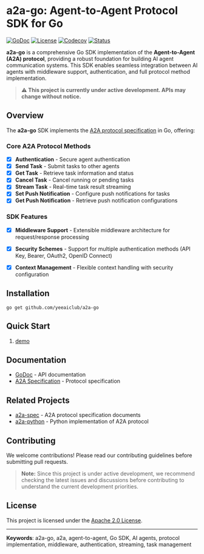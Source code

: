 # a2a-go: Agent-to-Agent Protocol SDK for Go

[![GoDoc](https://pkg.go.dev/badge/github.com/yeeaiclub/a2a-go)](https://pkg.go.dev/github.com/yeeaiclub/a2a-go)
[![License](https://img.shields.io/badge/License-Apache_2.0-blue.svg)](LICENSE)
[![Codecov](https://img.shields.io/codecov/c/github/yeeaiclub/a2a-go/main?logo=codecov&logoColor=white)](https://codecov.io/gh/yeeaiclub/a2a-go/branch/main)
[![Status](https://img.shields.io/badge/Status-Under%20Development-orange.svg)](https://github.com/yeeaiclub/a2a-go)

**a2a-go** is a comprehensive Go SDK implementation of the **Agent-to-Agent (A2A) protocol**, providing a robust foundation for building AI agent communication systems. This SDK enables seamless integration between AI agents with middleware support, authentication, and full protocol method implementation.

> **⚠️ This project is currently under active development. APIs may change without notice.**

## Overview

The **a2a-go** SDK implements the [A2A protocol specification](https://github.com/a2aproject/A2A) in Go, offering:

### Core A2A Protocol Methods
- [x] **Authentication** - Secure agent authentication
- [x] **Send Task** - Submit tasks to other agents
- [x] **Get Task** - Retrieve task information and status
- [x] **Cancel Task** - Cancel running or pending tasks
- [x] **Stream Task** - Real-time task result streaming
- [x] **Set Push Notification** - Configure push notifications for tasks
- [x] **Get Push Notification** - Retrieve push notification configurations

### SDK Features
- [x] **Middleware Support** - Extensible middleware architecture for request/response processing
- [x] **Security Schemes** - Support for multiple authentication methods (API Key, Bearer, OAuth2, OpenID Connect)
- [x] **Context Management** - Flexible context handling with security configuration


## Installation

```shell
go get github.com/yeeaiclub/a2a-go
```

## Quick Start
1. [demo](https://pkg.go.dev/github.com/yeeaiclub/a2a-go)



## Documentation

- [GoDoc](https://pkg.go.dev/github.com/yeeaiclub/a2a-go) - API documentation
- [A2A Specification](https://github.com/a2aproject/A2A) - Protocol specification

## Related Projects

- [a2a-spec](https://github.com/a2aproject/A2A) - A2A protocol specification documents
- [a2a-python](https://github.com/a2aproject/a2a-python) - Python implementation of A2A protocol

## Contributing

We welcome contributions! Please read our contributing guidelines before submitting pull requests.

> **Note:** Since this project is under active development, we recommend checking the latest issues and discussions before contributing to understand the current development priorities.

## License

This project is licensed under the [Apache 2.0 License](LICENSE).

---

**Keywords**: a2a-go, a2a, agent-to-agent, Go SDK, AI agents, protocol implementation, middleware, authentication, streaming, task management
